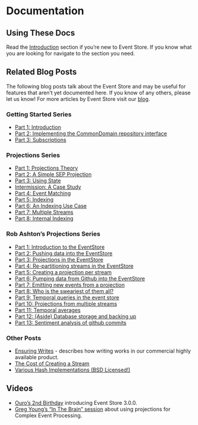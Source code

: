 # Documentation

## Using These Docs

Read the [Introduction](~/introduction/index.md) section if you’re new to Event Store. If you know what you are looking for navigate to the section you need.

## Related Blog Posts

The following blog posts talk about the Event Store and may be useful for features that aren’t yet documented here. If you know of any others, please let us know! For more articles by Event Store visit our [blog](https://geteventstore.com/blog).

### Getting Started Series

-   [Part 1: Introduction](https://geteventstore.com/blog/20130220/getting-started-part-1-introduction/)
-   [Part 2: Implementing the CommonDomain repository interface](https://geteventstore.com/blog/20130220/getting-started-part-2-implementing-the-commondomain-repository-interface/)
-   [Part 3: Subscriptions](https://geteventstore.com/blog/20130306/getting-started-part-3-subscriptions/)

### Projections Series

-   [Part 1: Projections Theory](https://geteventstore.com/blog/20130212/projections-1-theory/)
-   [Part 2: A Simple SEP Projection](https://geteventstore.com/blog/20130213/projections-2-a-simple-sep-projection/)
-   [Part 3: Using State](https://geteventstore.com/blog/20130215/projections-3-using-state/)
-   [Intermission: A Case Study](https://geteventstore.com/blog/20130217/projections-intermission/)
-   [Part 4: Event Matching](https://geteventstore.com/blog/20130218/projections-4-event-matching/)
-   [Part 5: Indexing](https://geteventstore.com/blog/20130218/projections-5-indexing/)
-   [Part 6: An Indexing Use Case](https://geteventstore.com/blog/20130227/projections-6-an-indexing-use-case/)
-   [Part 7: Multiple Streams](https://geteventstore.com/blog/20130309/projections-7-multiple-streams/)
-   [Part 8: Internal Indexing](https://geteventstore.com/blog/20130309/projections-8-internal-indexing/)

### Rob Ashton’s Projections Series

-   [Part 1: Introduction to the EventStore](http://codeofrob.com/entries/playing-with-the-eventstore.html)
-   [Part 2: Pushing data into the EventStore](http://codeofrob.com/entries/pushing-data-into-streams-in-the-eventstore.html)
-   [Part 3: Projections in the EventStore](http://codeofrob.com/entries/basic-projections-in-the-eventstore.html)
-   [Part 4: Re-partitioning streams in the EventStore](http://codeofrob.com/entries/re-partitioning-streams-in-the-event-store-for-better-projections.html)
-   [Part 5: Creating a projection per stream](http://codeofrob.com/entries/creating-a-projection-per-stream-in-the-eventstore.html)
-   [Part 6: Pumping data from Github into the EventStore](http://codeofrob.com/entries/less-abstract,-pumping-data-from-github-into-the-eventstore.html)
-   [Part 7: Emitting new events from a projection](http://codeofrob.com/entries/evented-github-adventure---emitting-commits-as-their-own-events.html)
-   [Part 8: Who is the sweariest of them all?](http://codeofrob.com/entries/evented-github-adventure---who-writes-the-sweariest-commit-messages.html)
-   [Part 9: Temporal queries in the event store](http://codeofrob.com/entries/evented-github-adventure---temporal-queries,-who-doesnt-trust-their-hardware.html)
-   [Part 10: Projections from multiple streams](http://codeofrob.com/entries/evented-github-adventure---crossing-the-streams-to-gain-real-insights.html)
-   [Part 11: Temporal averages](http://codeofrob.com/entries/evented-github-adventure---temporal-averages.html)
-   [Part 12: (Aside) Database storage and backing up](http://codeofrob.com/entries/evented-github-adventure---database-storage-and-backing-up.html)
-   [Part 13: Sentiment analysis of github commits](http://codeofrob.com/entries/evented-github-adventure---sentiment-analysis-of-github-commits.html)

### Other Posts

-   [Ensuring Writes](https://geteventstore.com/blog/20130301/ensuring-writes-multi-node-replication/) - describes how writing works in our commercial highly available product.
-   [The Cost of Creating a Stream](https://geteventstore.com/blog/20130210/the-cost-of-creating-a-stream/)
-   [Various Hash Implementations (BSD Licensed!)](https://geteventstore.com/blog/20120921/a-useful-piece-of-code-1/)

## Videos

-   [Ouro’s 2nd Birthday](https://geteventstore.com/blog/20141112/video-of-ouros-2nd-birthday) introducing Event Store 3.0.0.
-   [Greg Young’s “In The Brain” session](http://skillsmatter.com/podcast/design-architecture/event-store-as-a-read-model) about using projections for Complex Event Processing.
